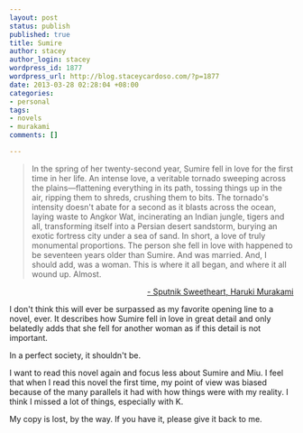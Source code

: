 ```yaml
--- 
layout: post
status: publish
published: true
title: Sumire
author: stacey
author_login: stacey
wordpress_id: 1877
wordpress_url: http://blog.staceycardoso.com/?p=1877
date: 2013-03-28 02:28:04 +08:00
categories: 
- personal
tags: 
- novels
- murakami
comments: []

---
```

<blockquote>In the spring of her twenty-second year, Sumire fell in love for the first time in her life. An intense love, a veritable tornado sweeping across the plains—flattening everything in its path, tossing things up in the air, ripping them to shreds, crushing them to bits. The tornado's intensity doesn't abate for a second as it blasts across the ocean, laying waste to Angkor Wat, incinerating an Indian jungle, tigers and all, transforming itself into a Persian desert sandstorm, burying an exotic fortress city under a sea of sand. In short, a love of truly monumental proportions. The person she fell in love with happened to be seventeen years older than Sumire. And was married. And, I should add, was a woman. This is where it all began, and where it all wound up. Almost.</blockquote>
<p style="text-align: right;"><a href="http://www.nytimes.com/books/first/m/murakami-01sputnik.html" target="_blank">- Sputnik Sweetheart, Haruki Murakami</a></p>
I don't think this will ever be surpassed as my favorite opening line to a novel, ever. It describes how Sumire fell in love in great detail and only belatedly adds that she fell for another woman as if this detail is not important.

In a perfect society, it shouldn't be.

I want to read this novel again and focus less about Sumire and Miu. I feel that when I read this novel the first time, my point of view was biased because of the many parallels it had with how things were with my reality. I think I missed a lot of things, especially with K.

My copy is lost, by the way. If you have it, please give it back to me.
